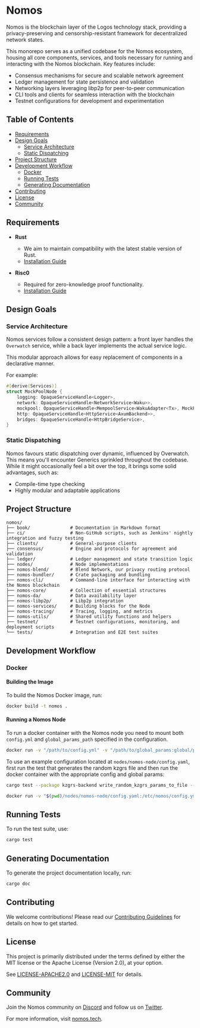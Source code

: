 # Nomos

Nomos is the blockchain layer of the Logos technology stack, providing a privacy-preserving and censorship-resistant
framework for decentralized network states.

This monorepo serves as a unified codebase for the Nomos ecosystem, housing all core components, services, and tools
necessary for running and interacting with the Nomos blockchain. Key features include:

- Consensus mechanisms for secure and scalable network agreement
- Ledger management for state persistence and validation
- Networking layers leveraging libp2p for peer-to-peer communication
- CLI tools and clients for seamless interaction with the blockchain
- Testnet configurations for development and experimentation

## Table of Contents

- [Requirements](#requirements)
- [Design Goals](#design-goals)
    - [Service Architecture](#service-architecture)
    - [Static Dispatching](#static-dispatching)
- [Project Structure](#project-structure)
- [Development Workflow](#development-workflow)
    - [Docker](#docker)
    - [Running Tests](#running-tests)
    - [Generating Documentation](#generating-documentation)
- [Contributing](#contributing)
- [License](#license)
- [Community](#community)

## Requirements

- **Rust**
    - We aim to maintain compatibility with the latest stable version of Rust.
    - [Installation Guide](https://www.rust-lang.org/tools/install)

- **Risc0**
    - Required for zero-knowledge proof functionality.
    - [Installation Guide](https://dev.risczero.com/api/zkvm/install)

## Design Goals

### Service Architecture

Nomos services follow a consistent design pattern: a front layer handles the `Overwatch` service, while a back layer
implements the actual service logic.

This modular approach allows for easy replacement of components in a declarative manner.

For example:

```rust ignore
#[derive(Services)]
struct MockPoolNode {
    logging: OpaqueServiceHandle<Logger>,
    network: OpaqueServiceHandle<NetworkService<Waku>>,
    mockpool: OpaqueServiceHandle<MempoolService<WakuAdapter<Tx>, MockPool<TxId, Tx>>>,
    http: OpaqueServiceHandle<HttpService<AxumBackend>>,
    bridges: OpaqueServiceHandle<HttpBridgeService>,
}
```

### Static Dispatching

Nomos favours static dispatching over dynamic, influenced by Overwatch.
This means you'll encounter Generics sprinkled throughout the codebase.
While it might occasionally feel a bit over the top, it brings some solid advantages, such as:

- Compile-time type checking
- Highly modular and adaptable applications

## Project Structure

```
nomos/
├── book/               # Documentation in Markdown format
├── ci/                 # Non-GitHub scripts, such as Jenkins' nightly integration and fuzzy testing
├── clients/            # General-purpose clients
├── consensus/          # Engine and protocols for agreement and validation
├── ledger/             # Ledger management and state transition logic
├── nodes/              # Node implementations
├── nomos-blend/        # Blend Network, our privacy routing protocol
├── nomos-bundler/      # Crate packaging and bundling
├── nomos-cli/          # Command-line interface for interacting with the Nomos blockchain
├── nomos-core/         # Collection of essential structures
├── nomos-da/           # Data availability layer
├── nomos-libp2p/       # Libp2p integration
├── nomos-services/     # Building blocks for the Node
├── nomos-tracing/      # Tracing, logging, and metrics
├── nomos-utils/        # Shared utility functions and helpers
├── testnet/            # Testnet configurations, monitoring, and deployment scripts
└── tests/              # Integration and E2E test suites
```

## Development Workflow

### Docker

#### Building the Image

To build the Nomos Docker image, run:

```bash
docker build -t nomos .
```

#### Running a Nomos Node

To run a docker container with the Nomos node you need to mount both `config.yml` and `global_params_path` specified in
the configuration.

```bash
docker run -v "/path/to/config.yml" -v "/path/to/global_params:global/params/path" nomos /etc/nomos/config.yml
```

To use an example configuration located at `nodes/nomos-node/config.yaml`, first run the test that generates the random
kzgrs file and then run the docker container with the appropriate config and global params:

```bash
cargo test --package kzgrs-backend write_random_kzgrs_params_to_file -- --ignored

docker run -v "$(pwd)/nodes/nomos-node/config.yaml:/etc/nomos/config.yml" -v "$(pwd)/nomos-da/kzgrs-backend/kzgrs_test_params:/app/tests/kzgrs/kzgrs_test_params" nomos /etc/nomos/config.yml

```

## Running Tests

To run the test suite, use:

```bash
cargo test
```

## Generating Documentation

To generate the project documentation locally, run:

```bash
cargo doc
```

## Contributing

We welcome contributions! Please read our [Contributing Guidelines](CONTRIBUTING.md) for details on how to get started.

## License

This project is primarily distributed under the terms defined by either the MIT license or the
Apache License (Version 2.0), at your option.

See [LICENSE-APACHE2.0](LICENSE-APACHE2.0) and [LICENSE-MIT](LICENSE-MIT) for details.

## Community

Join the Nomos community on [Discord](https://discord.gg/8Q7Q7vz) and follow us
on [Twitter](https://twitter.com/nomos_tech).

For more information, visit [nomos.tech](https://nomos.tech/?utm_source=chatgpt.com).
